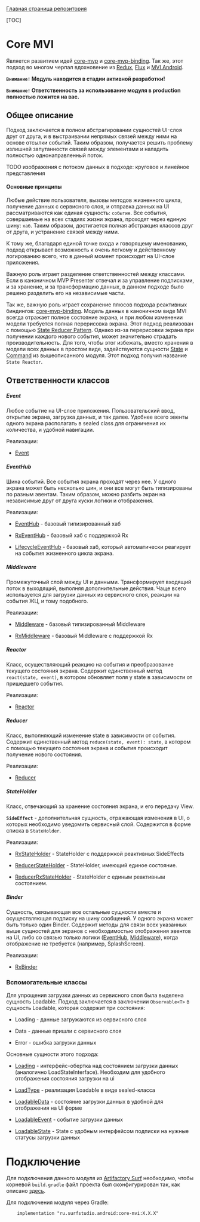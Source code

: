 [Главная страница репозитория](../docs/main.md)

[TOC]

# Core MVI
Является развитием идей [core-mvp](../core-mvp/) и [core-mvp-binding](../core-mvp-binding). 
Так же, этот подход во многом черпал вдохновение из [Redux](https://redux.js.org/), [Flux](https://ru.wikipedia.org/wiki/Flux-%D0%B0%D1%80%D1%85%D0%B8%D1%82%D0%B5%D0%BA%D1%82%D1%83%D1%80%D0%B0) и  [MVI Android](http://hannesdorfmann.com/android/model-view-intent).  

**`Внимание!` Модуль находится в стадии активной разработки!**

**`Внимание!` Ответственность за использование модуля в production полностью ложится на вас.**

## Общее описание
Подход заключается в полном абстрагировании сущностей UI-слоя друг от друга, 
и в выстраивании непрямых связей между ними на основе отсылки событий. 
Таким образом, получается решить проблему излишней запутанности связей между элементами 
и наладить полностью однонаправленный поток.

TODO изображения с потоком данных в подходе: круговое и линейное представления

#### Основные принципы
Любые действие пользователя, вызовы методов жизненного цикла, получение данных с сервисного слоя, и отправка данных на UI рассматриваются как единая сущность: `событие`.
Все события, совершаемые на всех стадиях жизни экрана, проходят через единую шину: `хаб`. 
Таким образом, достигается полная абстракция классов друг от друга, и устранение связей между ними. 

К тому же, благодаря единой точке входа и говорящему именованию, 
подход открывает возможность к очень легкому и действенному логированию всего, 
что в данный момент происходит на UI-слое приложения.

Важную роль играет разделение ответственностей между классами. 
Если в каноничном MVP Presenter отвечал и за управление подписками, и за хранение, и за трансформацию данных, 
в данном подходе было решено разделить его на независимые части. 

Так же, важную роль играет сохранение плюсов подхода реактивных биндингов: [core-mvp-binding](../core-mvp-binding). 
Модель данных в каноничном виде MVI всегда отражает полное состояние экрана, 
и при любом изменении модели требуется полная перерисовка экрана. Этот подход реализован с помощью 
[State Reducer Pattern](https://medium.com/@ivanmontiel/discovering-the-state-reducer-pattern-3f324bb1a4c4). 
Однако из-за перерисовки экрана при получении каждого нового события, может значительно страдать производительность. 
Для того, чтобы этог избежать, вместо хранения в модели всех данных в простом виде, 
задействуются сущности [State][state] и [Command][cmd] из вышеописанного модуля. 
Этот подход получил название `State Reactor`.

## Ответственности классов 
##### Event
Любое событие на UI-слое приложения. Пользовательский ввод, открытие экрана, загрузка данных, и так далее. 
Удобнее всего эвенты одного экрана располагать в sealed class для ограничения их количества, и удобной навигации.

Реализации:

* [Event][ev]
##### EventHub
Шина событий. Все события экрана проходят через нее. 
У одного экрана может быть несколько шин, и они все могут быть типизированы по разным эвентам. 
Таким образом, можно разбить экран на независимые друг от друга куски логики и отображения.

Реализации: 

* [EventHub][hub] - базовый типизированный хаб

* [RxEventHub][rxhub] - базовый хаб с поддержкой Rx

* [LifecycleEventHub][lchub] - базовый хаб, который автоматически реагирует на события жизненного цикла экрана.
##### Middleware 
Промежуточный слой между UI и данными. 
Трансформирует входящий поток в выходящий, выполняя дополнительные действия. 
Чаще всего используется для загрузки данных из сервисного слоя, реакции на события ЖЦ, и тому подобного.

Реализации: 

* [Middleware][mw] - базовый типизированный Middleware

* [RxMiddleware][rxmw] - базовый Middleware с поддержкой Rx 
##### Reactor
Класс, осуществляющий реакцию на события и преобразование текущего состояния экрана.
Содержит единственный метод `react(state, event)`, 
в котором обновляет поля у state в зависимости от пришедшего события. 

Реализации: 

* [Reactor][reactor]
##### Reducer 
Класс, выполняющий изменение state в зависимости от события. 
Содержит единственный метод `reduce(state, event): state`, в котором с помощью 
текущего состояния экрана и события происходит получение нового состояния. 

Реализации: 

* [Reducer][reducer]
##### StateHolder 
Класс, отвечающий за хранение состояния экрана, и его передачу View.

**`SideEffect`** - дополнительная сущность, отражающая изменения в UI, 
о которых необходимо уведомить сервисный слой. Содержится в форме списка в `StateHolder`.

Реализации:

* [RxStateHolder][rxholder] - StateHolder с поддержкой реактивных SideEffects

* [ReducerStateHolder][redholder] - StateHolder, имеющий единое состояние.

* [ReducerRxStateHolder][redrxholder] - StateHolder с единым реактивным состоянием.
##### Binder 
Сущность, связывающая все остальные сущности вместе и осуществляющая подписку на шину сообщений.
У одного экрана может быть только один Binder.
Содержит методы для связи всех указанных выше сущностей для экранов с необходимостью отображения эвентов на UI, 
либо со связью только логики ([EventHub][hub], [Middleware][mw]), когда отображение не требуется (например, SplashScreen).

Реализации: 

* [RxBinder][rxbnd]

### Вспомогательные классы
Для упрощения загрузки данных из сервисного слоя была выделена сущность Loadable. 
Подход заключается в заключении `Observable<T>` в сущность Loadable<T>, которая содержит три состояния: 

* Loading - данные загружаются из сервисного слоя

* Data - данные пришли с сервисного слоя

* Error - ошибка загрузки данных

Основные сущности этого подхода: 

* [Loading][loading] - интерфейс-обертка над состоянием загрузки данных (аналогично LoadStateInterface). 
Необходим для удобного отображения состояния загрузки на ui

* [LoadType][ldtype] - реализация Loadable в виде sealed-класса

* [LoadableData][lddata] - состояние загрузки данных в удобной для отображения на UI форме

* [LoadableEvent][ldev] - событие загрузки данных

* [LoadableState][ldst] - State с удобным интерфейсом подписки на нужные статусы загрузки данных
# Подключение
Для подключения данного модуля из [Artifactory Surf](http://artifactory.surfstudio.ru)
необходимо, чтобы корневой `build.gradle` файл проекта был сконфигурирован так,
как описано [здесь](https://bitbucket.org/surfstudio/android-standard/overview).

Для подключения модуля через Gradle:
```
    implementation "ru.surfstudio.android:core-mvi:X.X.X"
```

[ev]: src/main/java/ru/surfstudio/android/core/mvi/event/Event.kt
[hub]: src/main/java/ru/surfstudio/android/core/mvi/event/hub/EventHub.kt
[rxhub]: src/main/java/ru/surfstudio/android/core/mvi/event/hub/RxEventHub.kt
[lchub]: src/main/java/ru/surfstudio/android/core/mvi/event/hub/lifecycle/LifecycleEventHub.kt
[mw]: src/main/java/ru/surfstudio/android/core/mvi/ui/middleware/Middleware.kt
[rxmw]: src/main/java/ru/surfstudio/android/core/mvi/ui/middleware/RxMiddleware.kt
[reactor]: src/main/java/ru/surfstudio/android/core/mvi/ui/reactor/Reactor.kt
[reducer]: src/main/java/ru/surfstudio/android/core/mvi/ui/reducer/Reducer.kt
[rxholder]: src/main/java/ru/surfstudio/android/core/mvi/ui/holder/RxStateHolder.kt
[redholder]: src/main/java/ru/surfstudio/android/core/mvi/ui/holder/ReducerStateHolder.kt
[redrxholder]: src/main/java/ru/surfstudio/android/core/mvi/ui/holder/ReducerRxStateHolder.kt
[rxbnd]: src/main/java/ru/surfstudio/android/core/mvi/ui/binder/RxBinder.kt 

[loading]: src/main/java/ru/surfstudio/android/core/mvi/loadable/data/Loading.kt
[lddata]: src/main/java/ru/surfstudio/android/core/mvi/loadable/data/LoadableData.kt
[ldev]: src/main/java/ru/surfstudio/android/core/mvi/loadable/event/LoadableEvent.kt
[ldtype]: src/main/java/ru/surfstudio/android/core/mvi/loadable/event/LoadType.kt 
[ldst]: src/main/java/ru/surfstudio/android/core/mvi/loadable/state/LoadableState.kt

[state]: ../core-mvp-binding/src/main/java/ru/surfstudio/android/core/mvp/rx/domain/mvp/State.kt
[cmd]: ../core-mvp-binding/src/main/java/ru/surfstudio/android/core/mvp/rx/domain/mvp/Command.kt